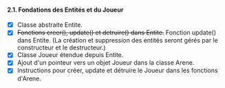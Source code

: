 ﻿#### 2.1. Fondations des Entités et du Joueur

- [x] Classe abstraite Entite.
- [x] ~~Fonctions creer(), update() et detruire() dans Entite.~~ Fonction update() dans Entite. (La création et suppression des entités seront gérés par le constructeur et le destructeur.)
- [x] Classe Joueur étendue depuis Entite.
- [x] Ajout d'un pointeur vers un objet Joueur dans la classe Arene.
- [x] Instructions pour créer, update et détruire le Joueur dans les fonctions d'Arene.